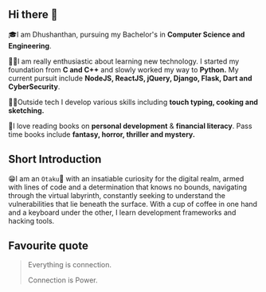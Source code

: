 ## Hi there 👋
<!-- Add emojis -->
🎓I am Dhushanthan, pursuing my Bachelor's in **Computer Science and Engineering**.

🧑‍💻I am really enthusiastic about learning new technology. I started my foundation from **C and C++** and slowly worked my way to **Python.** My current pursuit include **NodeJS, ReactJS, jQuery, Django, Flask, Dart and CyberSecurity**.

🧑‍🍳Outside tech I develop various skills including **touch typing, cooking and sketching.**

📖I love reading books on **personal development** & **financial literacy**. Pass time books include **fantasy, horror, thriller and mystery.**

<!-- Add Skills -->
<!-- Add github Stats -->
<!-- Add links -->
## Short Introduction
😁I am an `Otaku`🏯 with an insatiable curiosity for the digital realm, armed with lines of code and a determination that knows no bounds, navigating through the virtual labyrinth, constantly seeking to understand the vulnerabilities that lie beneath the surface. With a cup of coffee in one hand and a keyboard under the other, I learn development frameworks and hacking tools.


## Favourite quote
> Everything is connection.
>
> Connection is Power.
<!--
**Z3r0Tw0-ZT/Z3r0Tw0-ZT** is a ✨ _special_ ✨ repository because its `README.md` (this file) appears on your GitHub profile.

Here are some ideas to get you started:

- 🔭 I’m currently working on ...
- 🌱 I’m currently learning ...
- 👯 I’m looking to collaborate on ...
- 🤔 I’m looking for help with ...
- 💬 Ask me about ...
- 📫 How to reach me: ...
- 😄 Pronouns: ...
- ⚡ Fun fact: ...
-->
